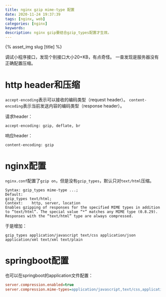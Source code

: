 ```yaml
---
title: nginx gzip mime-type 配置
date: 2020-11-24 19:37:39
tags: [nginx, web]
categories: [nginx]
keywords:
description: nginx gzip要结合gzip_types配置才生效。
---
```


{% asset_img slug [title] %}

调试小程序接口，发现个别接口大小20+KB，有点奇怪。
一查发现是服务器没有正确配置压缩。
<!-- more -->

# http header和压缩

`accept-encoding`表示可以接收的编码类型（request header）。
`content-encoding`表示当前发送内容的编码类型（response header）。

请求header：
```
accept-encoding: gzip, deflate, br
```

响应header：
```
content-encoding: gzip
```

# nginx配置

`nginx.conf`配置了`gzip on`，但是没有`gzip_types`，默认只对`text/html`压缩。

```
Syntax:	gzip_types mime-type ...;
Default:	
gzip_types text/html;
Context:	http, server, location
Enables gzipping of responses for the specified MIME types in addition to “text/html”. The special value “*” matches any MIME type (0.8.29). Responses with the “text/html” type are always compressed.
```

于是增加：
```
gzip_types application/javascript text/css application/json application/xml text/xml text/plain
```

# springboot配置

也可以在springboot的application文件配置：
```ini
server.compression.enabled=true
server.compression.mime-types=application/javascript,text/css,application/json,application/xml,text/html,text/xml,text/plain
```


